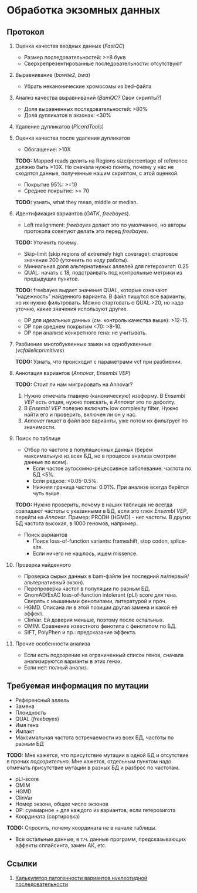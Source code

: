 # Обработка экзомных данных

## Протокол

1. Оценка качества входных данных (*FastQC*)

	* Размер последовательностей: >=8 букв
	* Сверхрепрезентированные последовательности: отсутствуют

2. Выравнивание (*bowtie2*, *bwa*)

	* Убрать неканонические хромосомы из bed-файла
	
3. Анализ качества выравниваний (*BamQC*? Свои скрипты?)

	* Доля выравненных последовательностей: >80%
	* Доля дупликатов в экзонах: <30%

4. Удаление дупликатов (*PicardTools*)

5. Оценка качества после удаления дупликатов

	* Обогащение: >10X

	**TODO:** Mapped reads делить на Regions size/percentage of reference должно быть >10X. Но сначала нужно понять, почему у нас не сходятся данные, полученные нашим скриптом, с этой оценкой.

	* Покрытие 95%: >=10
	* Среднее покрытие: >= 70 

	**TODO:** узнать, what they mean, middle or median.

6. Идентификация вариантов (*GATK*, *freebayes*).

	* Left realignment: *freebayes* делает это по умолчанию, но авторы протокола советуют делать это перед *freebayes*. 

	**TODO:** Уточнить почему.

	* Skip-limit (skip regions of extremely high coverage): стартовое значение 200 (уточнить по ходу работы).
	* Миниальная доля альтернативных аллелей для гетерозигот: 0.25
	* QUAL: начать с 18, подстраивать под контрольные метрики из предыдущих пунктов.

	**TODO:** freebayes выдает значения QUAL, которые означают "надежность" найденного варианта. В файл пишутся все варианты, но их нужно фильтровать. Можно стартовать с QUAL >20, но надо уточню, какие значения используют другие.

	* DP для идеальных данных (см. контроль качества выше): >12-15.
	* DP при среднем покрытим <70: >8-10.
	* DP при анализе конкретного гена: не учитывать.

7. Разбиение многобуквенных замен на однобуквенные (*vcfallelicprimitives*)

	**TODO:** Узнать, что происходит с параметрами vcf при разбиении.

8. Аннотация вариантов (*Annovar*, *Ensembl VEP*)

	**TODO:** Стоит ли нам мигрировать на Annovar?
	
	1. Нужно отмечать главную (каноническую) изоформу. В *Ensembl VEP* есть опция, нужно поискать, в *Annovar* это по дефолту. 
	2. В *Ensembl VEP* полезно включать low complexity filter. Нужно найти его и проверить, включен ли он у нас.
	3. *Annovar* пишет в файл все варианты, уже потом их фильтрует по значимости.

9. Поиск по таблице

	* Отбор по частоте в популяционных данных (берём максимальную из всех БД, но в процессе анализа смотрим данные по всем).
		* Если частое аутосомно-рецессивное заболевание: частота по БД <5%.
		* Если редкое: <0.05-0.5%. 
		* Нижняя граница частоты: 0.01%. При анализе всегда берётся чуть выше.

	**TODO:** Нужно проверить, почему в наших таблицах не всегда совпадают частоты с указанными в БД, если это глюк *Ensembl VEP*, перейти на *Annovar*. Пример: PRODH (HGMD) - нет частоты. В других БД частота высокая, в 1000 геномов, например.

	* Поиск вариантов
		* Поиск loss-of-function variants: frameshift, stop codon, splice-site.
		* Если ничего не нашлось, ищем missence.

10. Проверка найденного

	* Проверка сырых данных в bam-файле (не последний ли/первый/альтернативный экзон).
	* Перепроверка частот в популяции по разным БД.
	* GnomAD/ExAC loss-of-function intolerant (pLI) score для гена. Сверять с мышиными фенотипами, литературой и проч.
	* HGMD. Описана ли в этой позиции другая замена и какой её эффект.
	* ClinVar. Ей доверия меньше, поэтому после остальных.
	* OMIM. Сравнение известного фенотипа с фенотипом по БД.
	* SIFT, PolyPhen и пр.: предсказание эффекта.

11. Прочие особенности анализа

	* Если есть подозрение на ограниченный список генов, сначала анализируются варианты в этих генах.
	* Если нет: полный анализ.

## Требуемая информация по мутации

* Референсный аллель
* Замена
* Плоидность
* QUAL (*freebayes*)
* Имя гена
* Импакт
* Максимальная частота встречаемости из всех БД, частоты по разным БД

**TODO:** Мне кажется, что присутствие мутации в одной БД и отсутствие в прочих _подозрительно_.
Мне кажется, отдельным пунктом надо отмечать присутствие мутации в разных БД и разброс по частотам.

* pLI-score
* OMIM
* HGMD
* ClinVar
* Номер экзона, общее число экзонов
* DP: суммарное + для каждого из вариантов, если гетерозигота
* Координата (сортировка)

**TODO:** Спросить, почему координата не в начале таблицы.

* Все остальные данные, в т.ч. данные программ, предсказывающих эффекты сплайсинга, замен АК, etc.

## Ссылки

1. [Калькулятор патогенности вариантов нуклеотидной последовательности](http://calc.generesearch.ru/)
